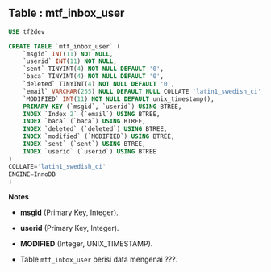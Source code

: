 Table : mtf_inbox_user
------------------------

```SQL
USE tf2dev

CREATE TABLE `mtf_inbox_user` (
	`msgid` INT(11) NOT NULL,
	`userid` INT(11) NOT NULL,
	`sent` TINYINT(4) NOT NULL DEFAULT '0',
	`baca` TINYINT(4) NOT NULL DEFAULT '0',
	`deleted` TINYINT(4) NOT NULL DEFAULT '0',
	`email` VARCHAR(255) NULL DEFAULT NULL COLLATE 'latin1_swedish_ci',
	`MODIFIED` INT(11) NOT NULL DEFAULT unix_timestamp(),
	PRIMARY KEY (`msgid`, `userid`) USING BTREE,
	INDEX `Index 2` (`email`) USING BTREE,
	INDEX `baca` (`baca`) USING BTREE,
	INDEX `deleted` (`deleted`) USING BTREE,
	INDEX `modified` (`MODIFIED`) USING BTREE,
	INDEX `sent` (`sent`) USING BTREE,
	INDEX `userid` (`userid`) USING BTREE
)
COLLATE='latin1_swedish_ci'
ENGINE=InnoDB
;
```
__Notes__

+ __msgid__ (Primary Key, Integer).

+ __userid__ (Primary Key, Integer).

+ __MODIFIED__ (Integer, UNIX_TIMESTAMP).

+ Table `mtf_inbox_user` berisi data mengenai ???.